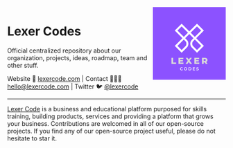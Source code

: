 <img align=right width="168" src="https://github.com/lexer-code/.github/blob/main/lexer-code.png">


<h1>Lexer Codes</h1>

<p>Official centralized repository about our organization, projects, ideas, roadmap, team and other stuff.</p>

<p>Website 🚀 <a href="https://lexercode.com">lexercode.com</a> | Contact 👨🏻‍💻 <a href="mailto:hello@lexercode.com">hello@lexercode.com</a> | Twitter 🐦 <a href="https://twitter.com/lexercode">@lexercode</a></p>

-----

[Lexer Code](https://lexercode.com) is a business and educational platform purposed for skills training, building products, services and providing a platform that grows your business. Contributions are welcomed in all of our open-source projects. If you find any of our open-source project useful, please do not hesitate to star it.

